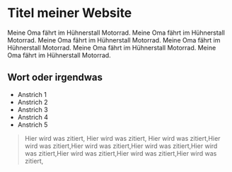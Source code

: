 
# Titel meiner Website  

Meine Oma fährt im Hühnerstall Motorrad.
Meine Oma fährt im Hühnerstall Motorrad.
Meine Oma fährt im Hühnerstall Motorrad.
Meine Oma fährt im Hühnerstall Motorrad.
Meine Oma fährt im Hühnerstall Motorrad.
Meine Oma fährt im Hühnerstall Motorrad.

## Wort oder irgendwas
* Anstrich 1
* Anstrich 2
* Anstrich 3
* Anstrich 4
* Anstrich 5

> Hier wird was zitiert, Hier wird was zitiert, Hier wird was zitiert,Hier wird was zitiert,Hier wird was zitiert,Hier wird was zitiert,Hier wird was zitiert,Hier wird was zitiert,Hier wird was zitiert,Hier wird was zitiert,
